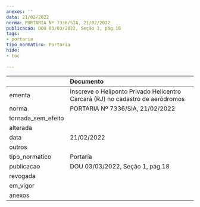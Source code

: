 ```yaml
---
anexos: ''
data: 21/02/2022
norma: PORTARIA Nº 7336/SIA, 21/02/2022
publicacao: DOU 03/03/2022, Seção 1, pág.18
tags:
- portaria
tipo_normatico: Portaria
hide: 
- toc 
 
---
```


|                    | Documento                                                                      |
|:-------------------|:-------------------------------------------------------------------------------|
| ementa             | Inscreve o Heliponto Privado Helicentro Carcará (RJ) no cadastro de aeródromos |
| norma              | PORTARIA Nº 7336/SIA, 21/02/2022                                               |
| tornada_sem_efeito |                                                                                |
| alterada           |                                                                                |
| data               | 21/02/2022                                                                     |
| outros             |                                                                                |
| tipo_normatico     | Portaria                                                                       |
| publicacao         | DOU 03/03/2022, Seção 1, pág.18                                                |
| revogada           |                                                                                |
| em_vigor           |                                                                                |
| anexos             |                                                                                |
